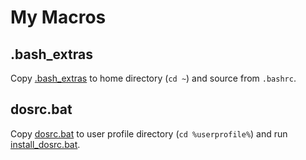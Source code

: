# My Macros

## .bash_extras
Copy [.bash_extras](.bash_extras) to home directory (`cd ~`) and source from `.bashrc`.

## dosrc.bat
Copy [dosrc.bat](dosrc.bat) to user profile directory (`cd %userprofile%`) and run [install_dosrc.bat](install_dosrc.bat).
